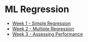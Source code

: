 # ML Regression

* [Week 1 - Simple Regression](./week1.md)
* [Week 2 - Multiple Regression](./week2.md)
* [Week 3 - Assessing Performance](./week3.md)
